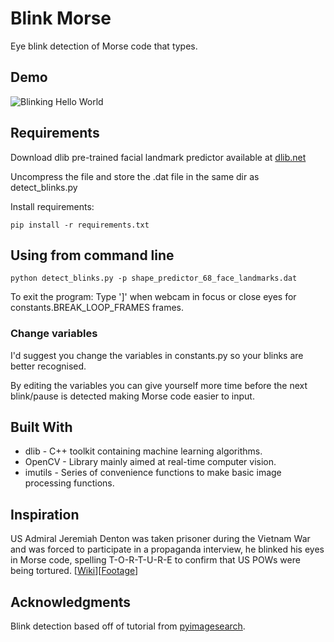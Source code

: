 # Blink Morse
Eye blink detection of Morse code that types.

## Demo
![Blinking Hello World](demo/sample.gif)

## Requirements
Download dlib pre-trained facial landmark predictor available at [dlib.net](http://dlib.net/files/shape_predictor_68_face_landmarks.dat.bz2)

Uncompress the file and store the .dat file in the same dir as detect_blinks.py


Install requirements:  
  ```
  pip install -r requirements.txt
  ```
  
## Using from command line
    python detect_blinks.py -p shape_predictor_68_face_landmarks.dat

To exit the program:
    Type ']' when webcam in focus or close eyes for constants.BREAK_LOOP_FRAMES frames.

### Change variables
I'd suggest you change the variables in constants.py so your blinks are better recognised.

By editing the variables you can give yourself more time before the next blink/pause is detected making Morse code easier to input. 

## Built With

* dlib - C++ toolkit containing machine learning algorithms.
* OpenCV - Library mainly aimed at real-time computer vision.
* imutils - Series of convenience functions to make basic image processing functions.


## Inspiration
US Admiral Jeremiah Denton was taken prisoner during the Vietnam War and was forced to participate in a propaganda interview, he blinked his eyes in Morse code, spelling T-O-R-T-U-R-E to confirm that US POWs were being tortured. [[Wiki](https://en.wikipedia.org/wiki/Jeremiah_Denton#Vietnam_War)][[Footage](https://youtu.be/rufnWLVQcKg)]

## Acknowledgments
Blink detection based off of tutorial from [pyimagesearch](https://pyimagesearch.com/2017/04/24/eye-blink-detection-opencv-python-dlib).
